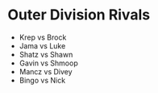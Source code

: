 # Outer Division Rivals

* Krep vs Brock
* Jama vs Luke
* Shatz vs Shawn
* Gavin vs Shmoop
* Mancz vs Divey
* Bingo vs Nick
